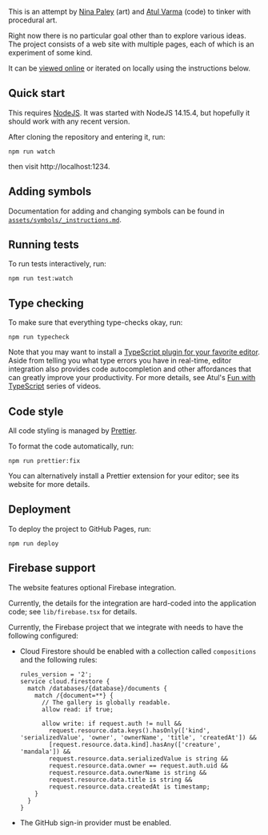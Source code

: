 This is an attempt by [Nina Paley][] (art) and [Atul Varma][] (code) to tinker
with procedural art.

Right now there is no particular goal other than to explore various ideas.
The project consists of a web site with multiple pages, each of which is
an experiment of some kind.

It can be [viewed online][] or iterated on locally using the instructions below.

## Quick start

This requires [NodeJS][].  It was started with
NodeJS 14.15.4, but hopefully it should work with
any recent version.

After cloning the repository and entering it, run:

```
npm run watch
```

then visit http://localhost:1234.

## Adding symbols

Documentation for adding and changing symbols can be found in [`assets/symbols/_instructions.md`](assets/symbols/_instructions.md).

## Running tests

To run tests interactively, run:

```
npm run test:watch
```

## Type checking

To make sure that everything type-checks okay, run:

```
npm run typecheck
```

Note that you may want to install a [TypeScript plugin for your favorite editor][ts-editor].  Aside from telling you what type errors you have in real-time, editor integration also provides code autocompletion and other affordances that can greatly improve your productivity. For more details, see Atul's [Fun with TypeScript][] series of videos.

[ts-editor]: https://github.com/Microsoft/TypeScript/wiki/TypeScript-Editor-Support
[Fun with TypeScript]: https://www.youtube.com/playlist?list=PL79r88piDzwZVwCI_26T3ZjC3xKvQLgjh

## Code style

All code styling is managed by [Prettier][].

To format the code automatically, run:

```
npm run prettier:fix
```

You can alternatively install a Prettier extension for your editor; see its website for more details.

[Prettier]: https://prettier.io/

## Deployment

To deploy the project to GitHub Pages, run:

```
npm run deploy
```

## Firebase support

The website features optional Firebase integration.

Currently, the details for the integration are hard-coded
into the application code; see `lib/firebase.tsx` for details.

Currently, the Firebase project that we integrate with needs
to have the following configured:

* Cloud Firestore should be enabled with a collection called
  `compositions` and the following rules:

  ```
  rules_version = '2';
  service cloud.firestore {
    match /databases/{database}/documents {
      match /{document=**} {
        // The gallery is globally readable.
        allow read: if true;

        allow write: if request.auth != null &&
          request.resource.data.keys().hasOnly(['kind', 'serializedValue', 'owner', 'ownerName', 'title', 'createdAt']) &&
          [request.resource.data.kind].hasAny(['creature', 'mandala']) &&
          request.resource.data.serializedValue is string &&
          request.resource.data.owner == request.auth.uid &&
          request.resource.data.ownerName is string &&
          request.resource.data.title is string &&
          request.resource.data.createdAt is timestamp;
      }
    }
  }
  ```

* The GitHub sign-in provider must be enabled.

[NodeJS]: https://nodejs.org/en/
[Nina Paley]: https://blog.ninapaley.com/
[Atul Varma]: https://portfolio.toolness.org/
[viewed online]: https://mysticsymbolic.art/
